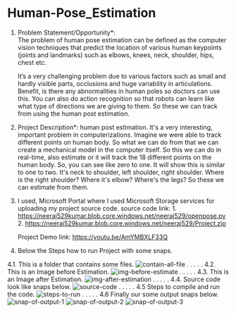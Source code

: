 # Human-Pose_Estimation


1. Problem Statement/Opportunity*:  
The problem of human pose estimation can be defined as the computer vision techniques that predict the location of various human keypoints (joints and landmarks) such as elbows, knees, neck, shoulder, hips, chest etc.

   It’s a very challenging problem due to various factors such as small and hardly visible parts, occlusions and huge variability in articulations. Benefit, is there any abnormalities in human poles so doctors can use this. You can also do action recognition so that robots can learn like what type of directions we are giving to them. So these we can track from using the human post estimation.


2. Project Description*:
human post estimation. It's a very interesting, important problem in computerizations. Imagine we were able to track different points on human body. So what we can do from that we can create a mechanical model in the computer itself.
So this we can do in real-time, also estimate or it will track the 18 different points on the human body. So, you can see like zero to one. It will show this is similar to one to two. It's neck to shoulder, left shoulder, right shoulder. Where is the right shoulder? Where it's elbow? Where's the legs? So these we can estimate from them.



3. I used, Microsoft Portal where I used Microsoft Storage services for uploading my project source code. 
   source code link: 1. https://neeraj529kumar.blob.core.windows.net/neeraj529/openpose.py
                     2. https://neeraj529kumar.blob.core.windows.net/neeraj529/Project.zip
                  
   Project Demo link: https://youtu.be/AmYMBXLF33Q



4. Below the Steps how to run Project with some snaps.


4.1. This is a folder that contains some files.
![contain-all-file](https://user-images.githubusercontent.com/44793025/152474908-7202a87c-65f6-43f1-96c4-b7ef8d598e37.png)
.
.
.
.
.
4.2. This is an Image before Estimation.
![img-before-estimate](https://user-images.githubusercontent.com/44793025/152474926-47c0f181-01c8-422d-8d41-cf4920db3cc6.png)
.
.
.
.
.
4.3. This is an Image after Estimation.
![img-after-estimation](https://user-images.githubusercontent.com/44793025/152474932-e8288486-f437-4297-9793-04c2ba809308.png)
.
.
.
.
.
4.4. Source code look like snaps below.
![source-code](https://user-images.githubusercontent.com/44793025/152474936-c10123c7-61a7-4a81-b24e-5044b4ad4490.png)
.
.
.
.
.
4.5 Steps to compile and run the code.
![steps-to-run](https://user-images.githubusercontent.com/44793025/152474940-8e275a9c-b61b-49e0-801b-85e8af902442.png)
.
.
.
.
.
4.6 Finally our some output snaps below.
![snap-of-output-1](https://user-images.githubusercontent.com/44793025/152474946-c0b456a9-c72c-4e08-b135-b6963f68f009.png)
![snap-of-output-2](https://user-images.githubusercontent.com/44793025/152474949-8df8ba31-80db-499a-846f-95edd1b98fbb.png)
![snap-of-output-3](https://user-images.githubusercontent.com/44793025/152474952-fc22fc65-e4c9-4998-ab98-53e7eb053fb7.png)
